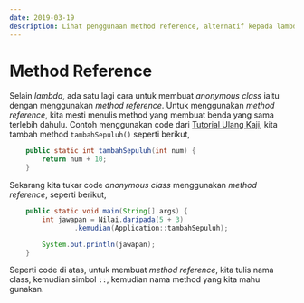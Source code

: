 ```yaml
---
date: 2019-03-19
description: Lihat penggunaan method reference, alternatif kepada lambda untuk menggantikan anonymous class.
---
```


# Method Reference

Selain *lambda*, ada satu lagi cara untuk membuat *anonymous class* iaitu dengan
menggunakan *method reference*. Untuk menggunakan *method reference*, kita mesti
menulis method yang membuat benda yang sama terlebih dahulu. Contoh menggunakan
code dari [Tutorial Ulang Kaji](ulang-kaji), kita tambah method
`tambahSepuluh()` seperti berikut,

```java
    public static int tambahSepuluh(int num) {
        return num + 10;
    }
```

Sekarang kita tukar code *anonymous class* menggunakan *method reference*,
seperti berikut,

```java
    public static void main(String[] args) {
        int jawapan = Nilai.daripada(5 + 3)
                .kemudian(Application::tambahSepuluh);

        System.out.println(jawapan);
    }
```

Seperti code di atas, untuk membuat *method reference*, kita tulis nama class,
kemudian simbol `::`, kemudian nama method yang kita mahu gunakan.
